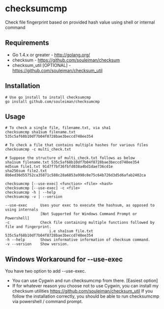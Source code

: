 checksumcmp
=========
Check file fingerprint based on provided hash value using shell or internal command

Requirements
------------
* Go 1.4.x or greater - http://golang.org/
* checksum - https://github.com/souleiman/checksum
* checksum_util [OPTIONAL] - https://github.com/souleiman/checksum_util

## Installation
    # Use go install to install checksumcmp
    go install github.com/souleiman/checksumcmp

Usage
------------
    # To check a single file, filename.txt, via sha1
    checksumcmp sha1sum filename.txt 535c5af68b10df7b04f8728bae3beccd748ee354

    # To check a file that contains multiple hashes for various files
    checksumcmp -c multi_check.txt

    # Suppose the structure of multi_check.txt follows as below
    sha1sum filename.txt 535c5af68b10df7b04f8728bae3beccd748ee354
    md5sum file1.txt 91d7f7bf36fbfd038a4bd1dae736cd1e
    sha256sum file2.txt 8b6ed36d55752ca35871c588c28a6853a998c8e75c64b726d3d5d6afab2402ca

``` 
checksumcmp [--use-exec] <function> <file> <hash>
checksumcmp [--use-exec] -c <file>
checksumcmp -h | --help
checksumcmp -v | --version

--use-exec      Uses your exec to execute the hashsum, as opposed to using internals 
                [Not Supported for Windows Command Prompt or Powershell]
-c              Check file containing multiple functions followed by file and fingerprint.
                    i.e sha1sum file.txt 535c5af68b10df7b04f8728bae3beccd748ee354
-h --help       Shows informative information of checksum command.
-v --version    Show version.
```

Windows Workaround for --use-exec
------------
You have two option to add --use-exec.
* You can use Cygwin and run checksumcmp from there. [Easiest option]
* If for whatever reason you choose not to use Cygwin, you can install my checksum utilities https://github.com/souleiman/checksum_util If you follow the installation correctly, you should be able to run checksumcmp via powershell / command prompt.
